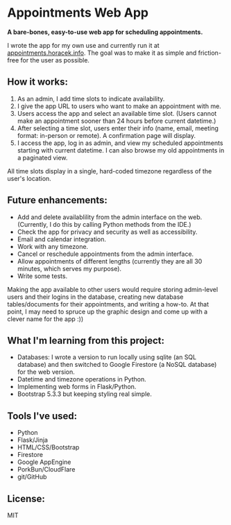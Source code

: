 # Appointments Web App

**A bare-bones, easy-to-use web app for scheduling appointments.** 

I wrote the app for my own use and currently run it at 
[appointments.horacek.info](https://appointments.horacek.info). 
The goal was to make it as simple and friction-free for the user as possible.

## How it works:
1. As an admin, I add time slots to indicate availability.
1. I give the app URL to users who want to make an appointment with me.
1. Users access the app and select an available time slot. (Users cannot make an
appointment sooner than 24 hours before current datetime.)
1. After selecting a time slot, users enter their info (name, email, 
meeting format: in-person or remote). A confirmation page will display.
1. I access the app, log in as admin, and view my scheduled appointments starting
with current datetime. I can also browse my old appointments in a paginated view.

All time slots display in a single, hard-coded timezone regardless of the user's
location.

## Future enhancements:
- Add and delete availablility from the admin interface on the web. 
(Currently, I do this by calling Python methods from the IDE.)
- Check the app for privacy and security as well as accessibility.
- Email and calendar integration.
- Work with any timezone.
- Cancel or reschedule appointments from the admin interface.
- Allow appointments of different lengths (currently they are all 30 minutes,
which serves my purpose).
- Write some tests.

Making the app available to other users would require storing 
admin-level users and their logins in the database, creating new database 
tables/documents for their appointments, and writing a how-to. At that point, 
I may need to spruce up the graphic design and come up with a clever name for 
the app :))

## What I'm learning from this project:
- Databases: I wrote a version to run locally using sqlite (an SQL database) and
then switched to Google Firestore (a NoSQL database) for the web version.
- Datetime and timezone operations in Python.
- Implementing web forms in Flask/Python.
- Bootstrap 5.3.3 but keeping styling real simple. 

## Tools I've used:
- Python
- Flask/Jinja
- HTML/CSS/Bootstrap
- Firestore
- Google AppEngine
- PorkBun/CloudFlare
- git/GitHub

## License: 
MIT